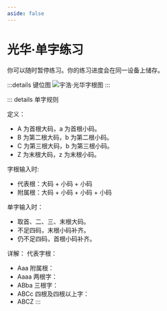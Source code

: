 ```yaml
---
aside: false
---
```

# 光华·单字练习

你可以随时暂停练习。你的练习进度会在同一设备上储存。

<script setup>
import Train from "@/train/CharTrain.vue"
</script>
<Train name="light" chaifenUrl="/chaifen_zhu.csv" zigenUrl="/zigen-light.csv" :range="[0,1000]" :supplement="true" />

:::details 键位图
![宇浩·光华字根图](/yulight.png)
:::

::: details 单字规则

定义：

- A 为首根大码，a 为首根小码。
- B 为第二根大码，b 为第二根小码。
- C 为第三根大码，b 为第三根小码。
- Z 为末根大码，z 为末根小码。

字根输入时:

- 代表根：大码 + 小码 + 小码
- 附属根：大码 + 小码 + 小码 + 小码

单字输入时：

- 取首、二、三、末根大码。
- 不足四码，末根小码补齐。
- 仍不足四码，首根小码补齐。

详解：
代表字根：

- Aaa
附属根：
- Aaaa
两根字：
- ABba
三根字：
- ABCc
四根及四根以上字：
- ABCZ
:::
